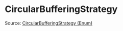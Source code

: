 # CircularBufferingStrategy

Source: [CircularBufferingStrategy (Enum)](../../../csrc/scheduler/matmul_heuristic.h#L280)
